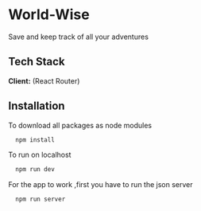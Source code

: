 # World-Wise

Save and keep track of all your adventures

## Tech Stack

**Client:** (React Router)

## Installation

To download all packages as node modules

```bash
  npm install
```

To run on localhost

```bash
  npm run dev
```

For the app to work ,first you have to run the json server

```bash
  npm run server
```

